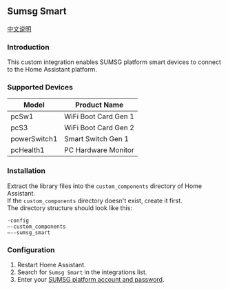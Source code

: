 ## Sumsg Smart

[中文说明](readme_zh.md)

### Introduction

This custom integration enables SUMSG platform smart devices to connect to the Home Assistant platform.

### Supported Devices

| Model          | Product Name          |
|----------------|-----------------------|
| pcSw1          | WiFi Boot Card Gen 1  |
| pcS3           | WiFi Boot Card Gen 2  |
| powerSwitch1   | Smart Switch Gen 1    |
| pcHealth1      | PC Hardware Monitor   |

### Installation

Extract the library files into the `custom_components` directory of Home Assistant.  
If the `custom_components` directory doesn't exist, create it first.  
The directory structure should look like this:

```
-config
–-custom_components
—--sumsg_smart
```

### Configuration

1. Restart Home Assistant.
2. Search for `Sumsg Smart` in the integrations list.
3. Enter your [SUMSG platform account and password](https://app.sumsg.com).
